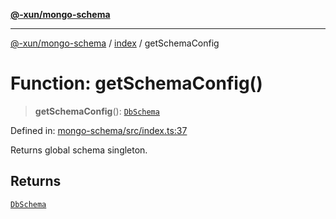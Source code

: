 [**@-xun/mongo-schema**](../../README.md)

***

[@-xun/mongo-schema](../../README.md) / [index](../README.md) / getSchemaConfig

# Function: getSchemaConfig()

> **getSchemaConfig**(): [`DbSchema`](../type-aliases/DbSchema.md)

Defined in: [mongo-schema/src/index.ts:37](https://github.com/Xunnamius/mongo-utils/blob/1d7d3698d252dda690d492a169428cc4921f850e/packages/mongo-schema/src/index.ts#L37)

Returns global schema singleton.

## Returns

[`DbSchema`](../type-aliases/DbSchema.md)
